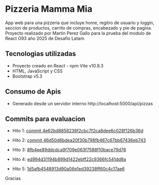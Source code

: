 # Pizzeria Mamma Mia
App web para una pizzeria que incluye home, regitro de usuario y loggin, seccion de productos, carrito de compras, encabezado y pie de pagina.
Proyecto realizado por Martin Perez Gallo para la prueba del modulo de React G93 año 2025 de Desafio Latam.  

## Tecnologias utilizadas
- Proyecto creado en React - npm Vite v10.9.3
- HTML, JavaScript y CSS
- Bootstrap v5.3

## Consumo de Apis
- Generado desde un servidor interno http://localhost:5000/api/pizzas 

## Commits para evaluacion
- Hito 1: [commit 4e62bd8858236f2cbc7f2ca8dee6c028f126b36d](https://github.com/martanpegallo/App-Web-React-Pizzeria-/commit/4e62bd8858236f2cbc7f2ca8dee6c028f126b36d)

- Hito 2: [commit 46d50d6bdea20f30b798fb467c67bb67436eb743](46d50d6bdea20f30b798fb467c67bb67436eb743)

- Hito 3: [8fb4ee89ddcdca9f709e063f7588f10bace79d76](https://github.com/martanpegallo/App-Web-React-Pizzeria-/commit/8fb4ee89ddcdca9f709e063f7588f10bace79d76)

- Hito 4: [ed994d31194b899d1422ebff22c9366fc541dd8a]( https://github.com/martanpegallo/App-Web-React-Pizzeria-/commit/ed994d31194b899d1422ebff22c9366fc541dd8a)

- Hito 5: [1d5afb4548913d90a06e1ed39238ff60c4c17ae6](https://github.com/martanpegallo/App-Web-React-Pizzeria-/commit/1d5afb4548913d90a06e1ed39238ff60c4c17ae6)


Gracias


